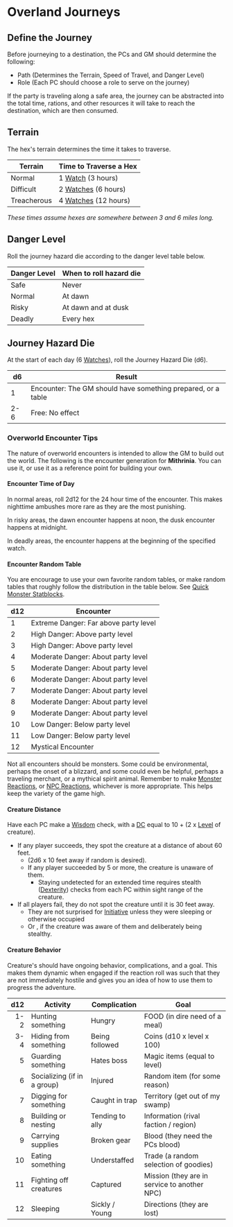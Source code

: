 # Overland Journeys

## Define the Journey

Before journeying to a destination, the PCs and GM should determine the following:

- Path (Determines the Terrain, Speed of Travel, and Danger Level)
- Role (Each PC should choose a role to serve on the journey)

If the party is traveling along a safe area, the journey can be abstracted into the total time, rations, and other resources it will take to reach the destination, which are then consumed.

## Terrain

The hex's terrain determines the time it takes to traverse.

| Terrain     | Time to Traverse a Hex             |
| ----------- | ---------------------------------- |
| Normal      | 1 [Watch](Watches.md) (3 hours)    |
| Difficult   | 2 [Watches](Watches.md) (6 hours)  |
| Treacherous | 4 [Watches](Watches.md) (12 hours) |

*These times assume hexes are somewhere between 3 and 6 miles long.*

## Danger Level

Roll the journey hazard die according to the danger level table below.

| Danger Level | When to roll hazard die |
| ------------ | ----------------------- |
| Safe         | Never                   |
| Normal       | At dawn                 |
| Risky        | At dawn and at dusk     |
| Deadly       | Every hex               |

## Journey Hazard Die

At the start of each day (6 [Watches](Watches.md)), roll the Journey Hazard Die (d6).

| d6  | Result                                                            |
| --- | ----------------------------------------------------------------- |
| 1   | Encounter: The GM should have something prepared, or a table |
| 2-6 | Free: No effect                                                   |

### Overworld Encounter Tips

The nature of overworld encounters is intended to allow the GM to build out the world. The following is the encounter generation for **Mithrinia**. You can use it, or use it as a reference point for building your own.

#### Encounter Time of Day

In normal areas, roll 2d12 for the 24 hour time of the encounter. This makes nighttime ambushes more rare as they are the most punishing.

In risky areas, the dawn encounter happens at noon, the dusk encounter happens at midnight.

In deadly areas, the encounter happens at the beginning of the specified watch.

#### Encounter Random Table

You are encourage to use your own favorite random tables, or make random tables that roughly follow the distribution in the table below. See [Quick Monster Statblocks](../../Resources%20for%20GMs/Creatures/Quick%20Monster%20Statblocks.md).

| d12 | Encounter                             |
| --- | ------------------------------------- |
| 1   | Extreme Danger: Far above party level |
| 2   | High Danger: Above party level        |
| 3   | High Danger: Above party level        |
| 4   | Moderate Danger: About party level    |
| 5   | Moderate Danger: About party level    |
| 6   | Moderate Danger: About party level    |
| 7   | Moderate Danger: About party level    |
| 8   | Moderate Danger: About party level    |
| 9   | Moderate Danger: About party level    |
| 10  | Low Danger: Below party level         |
| 11  | Low Danger: Below party level         |
| 12  | Mystical Encounter                    |

Not all encounters should be monsters. Some could be environmental, perhaps the onset of a blizzard, and some could even be helpful, perhaps a traveling merchant, or a mythical spirit animal. Remember to make [Monster Reactions](../Social%20Procedures/Monster%20Reactions.md), or [NPC Reactions](../Social%20Procedures/NPC%20Reactions.md), whichever is more appropriate. This helps keep the variety of the game high.

#### Creature Distance

Have each PC make a [Wisdom](../../Player%20Characters/The%20Ability%20Scores/Wisdom.md) check, with a [DC](../Core%20Procedures/DC.md) equal to 10 + (2 x [Level](../../Player%20Characters/Derived%20Statistics/Level.md) of creature).

- If any player succeeds, they spot the creature at a distance of about 60 feet.
	- (2d6 x 10 feet away if random is desired).
	- If any player succeeded by 5 or more, the creature is unaware of them.
		- Staying undetected for an extended time requires stealth ([Dexterity](../../Player%20Characters/The%20Ability%20Scores/Dexterity.md)) checks from each PC within sight range of the creature.
- If all players fail, they do not spot the creature until it is 30 feet away.
	- They are not surprised for [Initiative](../Combat/Initiative.md) unless they were sleeping or otherwise occupied
	- Or , if the creature was aware of them and deliberately being stealthy.

#### Creature Behavior

Creature's should have ongoing behavior, complications, and a goal. This makes them dynamic when engaged if the reaction roll was such that they are not immediately hostile and gives you an idea of how to use them to progress the adventure.

| d12 | Activity                    | Complication    | Goal                                         |
| --: | --------------------------- | --------------- | -------------------------------------------- |
| 1-2 | Hunting something           | Hungry          | FOOD (in dire need of a meal)                |
| 3-4 | Hiding from something       | Being followed  | Coins (d10 x level x 100)                    |
|   5 | Guarding something          | Hates boss      | Magic items (equal to level)                 |
|   6 | Socializing (if in a group) | Injured         | Random item (for some reason)                |
|   7 | Digging for something       | Caught in trap  | Territory (get out of my swamp)              |
|   8 | Building or nesting         | Tending to ally | Information (rival faction / region)         |
|   9 | Carrying supplies           | Broken gear     | Blood (they need the PCs blood)              |
|  10 | Eating something            | Understaffed    | Trade (a random selection of goodies)        |
|  11 | Fighting off creatures      | Captured        | Mission (they are in service to another NPC) |
|  12 | Sleeping                    | Sickly / Young  | Directions (they are lost)                   |
